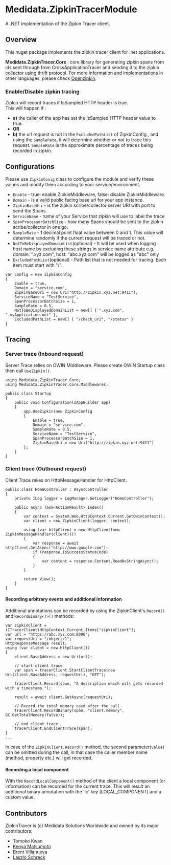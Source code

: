 # Medidata.ZipkinTracerModule
A .NET implementation of the Zipkin Tracer client.

## Overview
This nuget package implements the zipkin tracer client for .net applications.

**Medidata.ZipkinTracer.Core** : core library for generating zipkin spans from ids sent through from CrossApplicationTracer and sending it to the zipkin collector using thrift protocol. For more information and implementations in other languages, please check [Openzipkin](https://github.com/openzipkin/).

### Enable/Disable zipkin tracing

Zipkin will record traces if IsSampled HTTP header is true.  
This will happen if :
- **a)** the caller of the app has set the IsSampled HTTP header value to true.
- **OR**
- **b)** the url request is not in the `ExcludedPathList` of ZipkinConfig , and using the `SampleRate`, it will determine whether or not to trace this request. `SampleRate` is the approximate percentage of traces being recorded in zipkin.

## Configurations
Please use `ZipkinConig` class to configure the module and verify these values and modify them according to your service/environment.

- `Enable` - true: enable ZipkinMiddleware, false: disable ZipkinMiddleware.
- `Domain` - is a valid public facing base url for your app instance.
- `ZipkinBaseUri` - is the zipkin scribe/collector server URI with port to send the Spans
- `ServiceName` - name of your Service that zipkin will use to label the trace
- `SpanProcessorBatchSize` - how many Spans should be sent to the zipkin scribe/collector in one go.
- `SampleRate` - 1 decimal point float value between 0 and 1. This value will determine randomly if the current request will be traced or not.
- `NotToBeDisplayedDomainList`(optional) - It will be used when logging host name by excluding these strings in service name attribute
	e.g. domain: ".xyz.com", host: "abc.xyz.com" will be logged as "abc" only    
- `ExcludedPathList`(optional) - Path list that is not needed for tracing. Each item must start with "/". 


```
var config = new ZipkinConfig
{
	Enable = true,
	Domain = "service.com",
	ZipkinBaseUri = new Uri("http://zipkin.xyz.net:9411"),
	ServiceName = "TestService",
	SpanProcessorBatchSize = 1,
	SampleRate = 0.5,
	NotToBeDisplayedDomainList = new[] { ".xyz.com", ".myApplication.net" },
	ExcludedPathList = new[] { "/check_uri", "/status" }
}
```

## Tracing

### Server trace (Inbound request)
Server Trace relies on OWIN Middleware. Please create OWIN Startup class then call `UseZipkin()`.


```
using Medidata.ZipkinTracer.Core;
using Medidata.ZipkinTracer.Core.Middlewares;

public class Startup
{
    public void Configuration(IAppBuilder app)
    {
		app.UseZipkin(new ZipkinConfig
		{
		    Enable = true,
		    Domain = "service.com",
		    SampleRate = 0.5,
		    ServiceName = "TestService",
		    SpanProcessorBatchSize = 1,
		    ZipkinBaseUri = new Uri("http://zipkin.xyz.net:9411")
		};
    }
}

```

### Client trace (Outbound request)
Client Trace relies on HttpMessageHandler for HttpClient.


```
public class HomeController : AsyncController
{
	private ILog logger = LogManager.GetLogger("HomeController");

    public async Task<ActionResult> Index()
    {
        var context = System.Web.HttpContext.Current.GetOwinContext();
		var client = new ZipkinClient(logger, context);

        using (var httpClient = new HttpClient(new ZipkinMessageHandler(client))))
        {
            var response = await httpClient.GetAsync("http://www.google.com");
            if (response.IsSuccessStatusCode)
            {
                var content = response.Content.ReadAsStringAsync();
            }
        }

        return View();
    }
}
```

#### Recording arbitrary events and additional information
Additional annotations can be recorded by using the ZipkinClient's `Record()` and `RecordBinary<T>()` methods:

```
var zipkinClient = (ITracerClient)HttpContext.Current.Items["zipkinClient"];
var url = "https://abc.xyz.com:8000";
var requestUri = "/object/1";
HttpResponseMessage result;
using (var client = new HttpClient())
{
    client.BaseAddress = new Uri(url);

	// start client trace
    var span = tracerClient.StartClientTrace(new Uri(client.BaseAddress, requestUri), "GET");

    tracerClient.Record(span, "A description which will gets recorded with a timestamp.");

    result = await client.GetAsync(requestUri);

    // Record the total memory used after the call
    tracerClient.RecordBinary(span, "client.memory", GC.GetTotalMemory(false));

	// end client trace
    tracerClient.EndClientTrace(span);	
}
...
```

In case of the `ZipkinClient.Record()` method, the second parameter(`value`) can be omitted during the call, in that case the caller member name (method, property etc.) will get recorded.

#### Recording a local component
With the `RecordLocalComponent()` method of the client a local component (or information) can be recorded for the current trace. This will result an additional binary annotation with the 'lc' key (LOCAL_COMPONENT) and a custom value.

## Contributors
ZipkinTracer is (c) Medidata Solutions Worldwide and owned by its major contributors:
* Tomoko Kwan
* [Kenya Matsumoto](https://github.com/kenyamat)
* [Brent Villanueva](https://github.com/bvillanueva-mdsol)
* [Laszlo Schreck](https://github.com/lschreck-mdsol)
